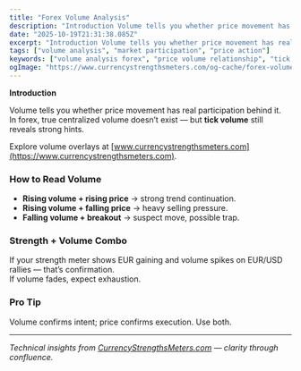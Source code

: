 ```yaml
---
title: "Forex Volume Analysis"
description: "Introduction Volume tells you whether price movement has real participation behind it..."
date: "2025-10-19T21:31:38.085Z"
excerpt: "Introduction Volume tells you whether price movement has real participation behind it. In forex, true centralized volume doesn’t exist — but tick volume still reveals strong hints. Explore volume overlays at [www.currencystrengthsmeters.com](https://www.currencystrengthsmeters.com). How to Read Volume - Rising volume + rising price → strong trend continuation. - Rising volume +..."
tags: ["volume analysis", "market participation", "price action"]
keywords: ["volume analysis forex", "price volume relationship", "tick volume trading", "volume confirmation strategy", "strength and volume"]
ogImage: "https://www.currencystrengthsmeters.com/og-cache/forex-volume-analysis.jpg"
---
```

**Introduction**

Volume tells you whether price movement has real participation behind it.  
In forex, true centralized volume doesn’t exist — but **tick volume** still reveals strong hints.

Explore volume overlays at [www.currencystrengthsmeters.com](https://www.currencystrengthsmeters.com).

### How to Read Volume

- **Rising volume + rising price** → strong trend continuation.  
- **Rising volume + falling price** → heavy selling pressure.  
- **Falling volume + breakout** → suspect move, possible trap.

### Strength + Volume Combo

If your strength meter shows EUR gaining and volume spikes on EUR/USD rallies — that’s confirmation.  
If volume fades, expect exhaustion.

### Pro Tip

Volume confirms intent; price confirms execution. Use both.

---

*Technical insights from [CurrencyStrengthsMeters.com](https://www.currencystrengthsmeters.com) — clarity through confluence.*
